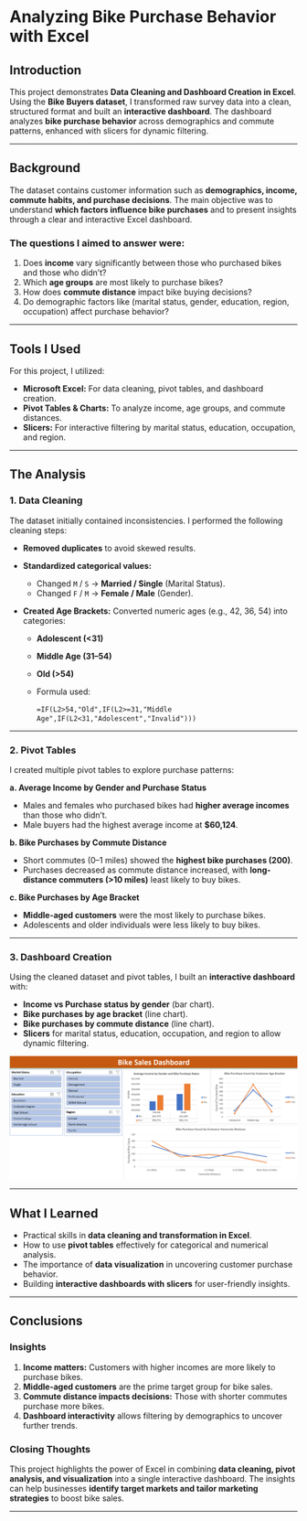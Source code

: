 # Analyzing Bike Purchase Behavior with Excel 

## Introduction

This project demonstrates **Data Cleaning and Dashboard Creation in Excel**. Using the **Bike Buyers dataset**, I transformed raw survey data into a clean, structured format and built an **interactive dashboard**. The dashboard analyzes **bike purchase behavior** across demographics and commute patterns, enhanced with slicers for dynamic filtering.

---

## Background

The dataset contains customer information such as **demographics, income, commute habits, and purchase decisions**. The main objective was to understand **which factors influence bike purchases** and to present insights through a clear and interactive Excel dashboard.

### The questions I aimed to answer were:

1. Does **income** vary significantly between those who purchased bikes and those who didn’t?
2. Which **age groups** are most likely to purchase bikes?
3. How does **commute distance** impact bike buying decisions?
4. Do demographic factors like (marital status, gender, education, region, occupation) affect purchase behavior?

---

## Tools I Used

For this project, I utilized:

* **Microsoft Excel:** For data cleaning, pivot tables, and dashboard creation.
* **Pivot Tables & Charts:** To analyze income, age groups, and commute distances.
* **Slicers:** For interactive filtering by marital status, education, occupation, and region.

---

## The Analysis

### 1. Data Cleaning

The dataset initially contained inconsistencies. I performed the following cleaning steps:

* **Removed duplicates** to avoid skewed results.
* **Standardized categorical values:**

  * Changed `M` / `S` → **Married / Single** (Marital Status).
  * Changed `F` / `M` → **Female / Male** (Gender).
* **Created Age Brackets:** Converted numeric ages (e.g., 42, 36, 54) into categories:

  * **Adolescent (<31)**
  * **Middle Age (31–54)**
  * **Old (>54)**
  * Formula used:

    ```excel
    =IF(L2>54,"Old",IF(L2>=31,"Middle Age",IF(L2<31,"Adolescent","Invalid")))
    ```

---

### 2. Pivot Tables

I created multiple pivot tables to explore purchase patterns:

**a. Average Income by Gender and Purchase Status**

* Males and females who purchased bikes had **higher average incomes** than those who didn’t.
* Male buyers had the highest average income at **$60,124**.

**b. Bike Purchases by Commute Distance**

* Short commutes (0–1 miles) showed the **highest bike purchases (200)**.
* Purchases decreased as commute distance increased, with **long-distance commuters (>10 miles)** least likely to buy bikes.

**c. Bike Purchases by Age Bracket**

* **Middle-aged customers** were the most likely to purchase bikes.
* Adolescents and older individuals were less likely to buy bikes.

---

### 3. Dashboard Creation

Using the cleaned dataset and pivot tables, I built an **interactive dashboard** with:

* **Income vs Purchase status by gender** (bar chart).
* **Bike purchases by age bracket** (line chart).
* **Bike purchases by commute distance** (line chart).
* **Slicers** for marital status, education, occupation, and region to allow dynamic filtering.
  

![Bike Sales Dashboard](image/dashboard.png)

---

## What I Learned

* Practical skills in **data cleaning and transformation in Excel**.
* How to use **pivot tables** effectively for categorical and numerical analysis.
* The importance of **data visualization** in uncovering customer purchase behavior.
* Building **interactive dashboards with slicers** for user-friendly insights.

---

## Conclusions

### Insights

1. **Income matters:** Customers with higher incomes are more likely to purchase bikes.
2. **Middle-aged customers** are the prime target group for bike sales.
3. **Commute distance impacts decisions:** Those with shorter commutes purchase more bikes.
4. **Dashboard interactivity** allows filtering by demographics to uncover further trends.

### Closing Thoughts

This project highlights the power of Excel in combining **data cleaning, pivot analysis, and visualization** into a single interactive dashboard. The insights can help businesses **identify target markets and tailor marketing strategies** to boost bike sales.

---


